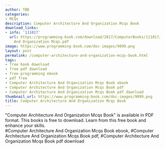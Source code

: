 ```yaml
---
author: TBD
categories:
- MCQs
description: Computer Architecture And Organization Mcqs Book
download_links:
- info: '111017'
  url: https://programming-book.com/download/2017/ComputerBooks/111017/Computer Architecture
    And Organization Mcqs.pdf
image: https://www.programming-book.com/doc-images/9099.png
layout: post
permalink: /computer-architecture-and-organization-mcqs-book.html
tags:
- free book download
- free pdf download
- free programming ebook
- pdf free
- Computer Architecture And Organization Mcqs Book ebook
- Computer Architecture And Organization Mcqs Book pdf
- Computer Architecture And Organization Mcqs Book pdf download
thumbnail_url: https://www.programming-book.com/doc-images/9099.png
title: Computer Architecture And Organization Mcqs Book
---
```


 
<div class="item-desc text-justify">
  "Computer Architecture And Organization Mcqs Book" is available in PDF format. This books is free to download. Learn from this free book and enhance your skills.
  <br>
  #Computer Architecture And Organization Mcqs Book ebook, #Computer Architecture And Organization Mcqs Book pdf, #Computer Architecture And Organization Mcqs Book pdf download
</div>